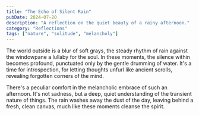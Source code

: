 ```yaml
---
title: "The Echo of Silent Rain"
pubDate: 2024-07-20
description: "A reflection on the quiet beauty of a rainy afternoon."
category: "Reflections"
tags: ["nature", "solitude", "melancholy"]
---
```


The world outside is a blur of soft grays, the steady rhythm of rain against the windowpane a lullaby for the soul. In these moments, the silence within becomes profound, punctuated only by the gentle drumming of water. It's a time for introspection, for letting thoughts unfurl like ancient scrolls, revealing forgotten corners of the mind.

There's a peculiar comfort in the melancholic embrace of such an afternoon. It's not sadness, but a deep, quiet understanding of the transient nature of things. The rain washes away the dust of the day, leaving behind a fresh, clean canvas, much like these moments cleanse the spirit.
